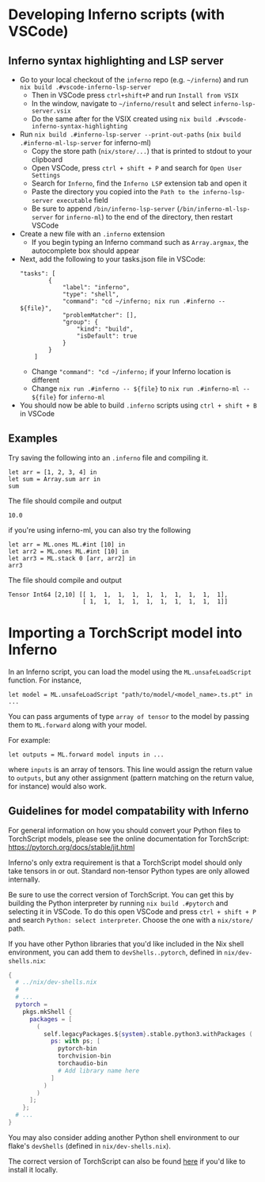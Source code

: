 # Developing Inferno scripts (with VSCode)

## Inferno syntax highlighting and LSP server
- Go to your local checkout of the `inferno` repo (e.g. `~/inferno`) and run `nix build .#vscode-inferno-lsp-server` 
    - Then in VSCode press `ctrl+shift+P` and run `Install from VSIX`
    - In the window, navigate to `~/inferno/result` and select `inferno-lsp-server.vsix`
    - Do the same after for the VSIX created using `nix build .#vscode-inferno-syntax-highlighting`
- Run `nix build .#inferno-lsp-server --print-out-paths` (`nix build .#inferno-ml-lsp-server` for inferno-ml)
    - Copy the store path (`nix/store/...`) that is printed to stdout to your clipboard 
    - Open VSCode, press `ctrl + shift + P` and search for `Open User Settings`
    - Search for `Inferno`, find the `Inferno LSP` extension tab and open it
    - Paste the directory you copied into the `Path to the inferno-lsp-server executable` field
    - Be sure to append `/bin/inferno-lsp-server` (`/bin/inferno-ml-lsp-server` for `inferno-ml`) to the end of the directory, then restart VSCode
- Create a new file with an `.inferno` extension 
    - If you begin typing an Inferno command such as `Array.argmax`, the autocomplete box should appear
- Next, add the following to your tasks.json file in VSCode:
  ```
  "tasks": [
          {
              "label": "inferno",
              "type": "shell",
              "command": "cd ~/inferno; nix run .#inferno -- ${file}",
              "problemMatcher": [],
              "group": {
                  "kind": "build",
                  "isDefault": true
              }
          }
      ]
  ```
  - Change `"command": "cd ~/inferno;` if your Inferno location is different
  - Change `nix run .#inferno -- ${file}` to `nix run .#inferno-ml -- ${file}` for `inferno-ml`
- You should now be able to build `.inferno` scripts using `ctrl + shift + B` in VSCode

## Examples

Try saving the following into an `.inferno` file and compiling it.

```
let arr = [1, 2, 3, 4] in
let sum = Array.sum arr in
sum
```

The file should compile and output 

`10.0`

if you're using inferno-ml, you can also try the following

```
let arr = ML.ones ML.#int [10] in
let arr2 = ML.ones ML.#int [10] in
let arr3 = ML.stack 0 [arr, arr2] in
arr3
```

The file should compile and output 

```
Tensor Int64 [2,10] [[ 1,  1,  1,  1,  1,  1,  1,  1,  1,  1],
                     [ 1,  1,  1,  1,  1,  1,  1,  1,  1,  1]]
```

# Importing a TorchScript model into Inferno

In an Inferno script, you can load the model using the `ML.unsafeLoadScript` function. For instance,

```
let model = ML.unsafeLoadScript "path/to/model/<model_name>.ts.pt" in ...
```

You can pass arguments of type `array of tensor` to the model by passing them to `ML.forward` along with your model.

For example:

```
let outputs = ML.forward model inputs in ...
```

where `inputs` is an array of tensors. This line would assign the return value to `outputs`, but any other assignment (pattern matching on the return value, for instance) would also work.

## Guidelines for model compatability with Inferno
For general information on how you should convert your Python files to TorchScript models, please see the online documentation for TorchScript: https://pytorch.org/docs/stable/jit.html

Inferno's only extra requirement is that a TorchScript model should only take tensors in or out. Standard non-tensor Python types are only allowed internally.

Be sure to use the correct version of TorchScript. You can get this by building the Python interpreter by running `nix build .#pytorch` and selecting it in VSCode. To do this open VSCode and press `ctrl + shift + P` and search `Python: select interpreter`. Choose the one with a `nix/store/` path.

If you have other Python libraries that you'd like included in the Nix shell environment, you can add them to `devShells..pytorch`, defined in `nix/dev-shells.nix`:

```nix
{ 
  # ../nix/dev-shells.nix
  #
  # ...
  pytorch =
    pkgs.mkShell {
      packages = [
        (
          self.legacyPackages.${system}.stable.python3.withPackages (
            ps: with ps; [
              pytorch-bin
              torchvision-bin
              torchaudio-bin
              # Add library name here
            ]
          )
        )
      ];
    };
  # ...
}
```

You may also consider adding another Python shell environment to our flake's `devShells` (defined in `nix/dev-shells.nix`).

The correct version of TorchScript can also be found [here](https://github.com/plow-technologies/inferno/blob/main/.github/workflows/build.yml) if you'd like to install it locally.
